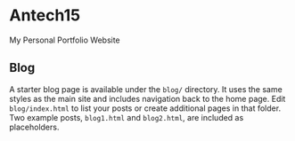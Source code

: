 # Antech15
My Personal Portfolio Website

## Blog

A starter blog page is available under the `blog/` directory. It
uses the same styles as the main site and includes navigation back to
the home page. Edit `blog/index.html` to list your posts or create
additional pages in that folder. Two example posts, `blog1.html` and
`blog2.html`, are included as placeholders.
